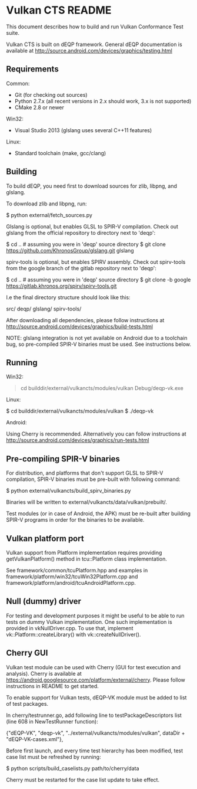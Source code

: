 Vulkan CTS README
=================

This document describes how to build and run Vulkan Conformance Test suite.

Vulkan CTS is built on dEQP framework. General dEQP documentation is available
at http://source.android.com/devices/graphics/testing.html


Requirements
------------

Common:
 * Git (for checking out sources)
 * Python 2.7.x (all recent versions in 2.x should work, 3.x is not supported)
 * CMake 2.8 or newer

Win32:
 * Visual Studio 2013 (glslang uses several C++11 features)

Linux:
 * Standard toolchain (make, gcc/clang)


Building
--------

To build dEQP, you need first to download sources for zlib, libpng, and glslang.

To download zlib and libpng, run:

$ python external/fetch_sources.py

Glslang is optional, but enables GLSL to SPIR-V compilation. Check out glslang
from the official repository to directory next to 'deqp':

$ cd .. # assuming you were in 'deqp' source directory
$ git clone https://github.com/KhronosGroup/glslang.git glslang

spirv-tools is optional, but enables SPIRV assembly. Check out spirv-tools
from the google branch of the gitlab repository next to 'deqp':

$ cd .. # assuming you were in 'deqp' source directory
$ git clone -b google https://gitlab.khronos.org/spirv/spirv-tools.git

I.e the final directory structure should look like this:

src/
    deqp/
    glslang/
    spirv-tools/

After downloading all dependencies, please follow instructions at
http://source.android.com/devices/graphics/build-tests.html

NOTE: glslang integration is not yet available on Android due to a toolchain
bug, so pre-compiled SPIR-V binaries must be used. See instructions below.


Running
-------

Win32:

> cd builddir/external/vulkancts/modules/vulkan
> Debug/deqp-vk.exe

Linux:

$ cd builddir/external/vulkancts/modules/vulkan
$ ./deqp-vk

Android:

Using Cherry is recommended. Alternatively you can follow instructions at
http://source.android.com/devices/graphics/run-tests.html


Pre-compiling SPIR-V binaries
-----------------------------

For distribution, and platforms that don't support GLSL to SPIR-V compilation,
SPIR-V binaries must be pre-built with following command:

$ python external/vulkancts/build_spirv_binaries.py

Binaries will be written to external/vulkancts/data/vulkan/prebuilt/.

Test modules (or in case of Android, the APK) must be re-built after building
SPIR-V programs in order for the binaries to be available.


Vulkan platform port
--------------------

Vulkan support from Platform implementation requires providing
getVulkanPlatform() method in tcu::Platform class implementation.

See framework/common/tcuPlatform.hpp and examples in
framework/platform/win32/tcuWin32Platform.cpp and
framework/platform/android/tcuAndroidPlatform.cpp.


Null (dummy) driver
-------------------

For testing and development purposes it might be useful to be able to run
tests on dummy Vulkan implementation. One such implementation is provided in
vkNullDriver.cpp. To use that, implement vk::Platform::createLibrary() with
vk::createNullDriver().


Cherry GUI
----------

Vulkan test module can be used with Cherry (GUI for test execution and
analysis). Cherry is available at
https://android.googlesource.com/platform/external/cherry. Please follow
instructions in README to get started.

To enable support for Vulkan tests, dEQP-VK module must be added to list of
test packages.

In cherry/testrunner.go, add following line to testPackageDescriptors list
(line 608 in NewTestRunner function):

{"dEQP-VK", "deqp-vk", "../external/vulkancts/modules/vulkan", dataDir + "dEQP-VK-cases.xml"},

Before first launch, and every time test hierarchy has been modified, test
case list must be refreshed by running:

$ python scripts/build_caselists.py path/to/cherry/data

Cherry must be restarted for the case list update to take effect.
